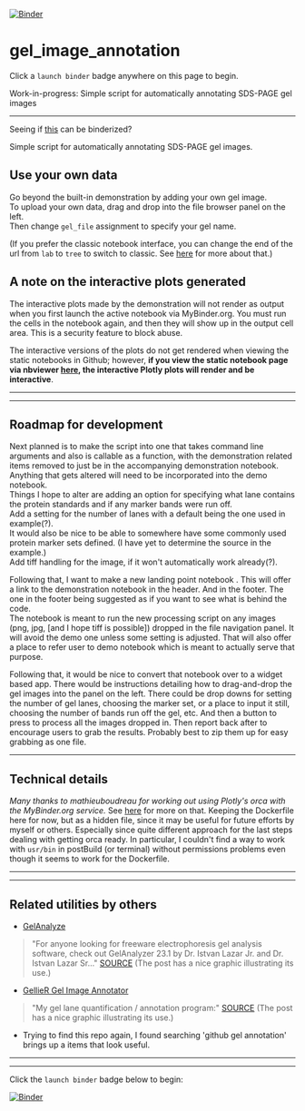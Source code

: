 [![Binder](https://mybinder.org/badge_logo.svg)](https://mybinder.org/v2/gh/fomightez/gel_image_annotation/master?urlpath=lab/tree/index.ipynb)

# gel_image_annotation

Click a `launch binder` badge anywhere on this page to begin.

Work-in-progress: Simple script for automatically annotating SDS-PAGE gel images 

---

Seeing if [this](https://twitter.com/Steve_Harborne/status/1133064277445627904) can be binderized?

Simple script for automatically annotating SDS-PAGE gel images. 



## Use your own data

Go beyond the built-in demonstration by adding your own gel image.  
To upload your own data, drag and drop into the file browser panel on the left.  
Then change `gel_file` assignment to specify your gel name.

(If you prefer the classic notebook interface, you can change the end of the url from `lab` to `tree` to switch to classic. See [here](https://github.com/binder-examples/jupyterlab#start-jupyterlab-after-you-start-your-binder) for more about that.)


## A note on the interactive plots generated

The interactive plots made by the demonstration will not render as output when you first launch the active notebook via MyBinder.org. You must run the cells in the notebook again, and then they will show up in the output cell area. This is a security feature to block abuse.

The interactive versions of the plots do not get rendered when viewing the static notebooks in Github; however, **if you view the static notebook page via nbviewer [here](https://nbviewer.jupyter.org/github/fomightez/gel_image_annotation/blob/master/index.ipynb), the interactive Plotly plots will render and be interactive**.

----

----

## Roadmap for development

Next planned is to make the script into one that takes command line arguments and also is callable as a function, with the demonstration related items removed to just be in the accompanying demonstration notebook.  
Anything that gets altered will need to be incorporated into the demo notebook.  
Things I hope to alter are adding an option for specifying what lane contains the protein standards and if any marker bands were run off.  
Add a setting for the number of lanes with a default being the one used in example(?).  
It would also be nice to be able to somewhere have some commonly used protein marker sets defined. (I have yet to determine the source in the example.)   
Add tiff handling for the image, if it won't automatically work already(?).

Following that, I want to make a new landing point notebook . This will offer a link to the demonstration notebook in the header. And in the footer. The one in the footer being suggested as if you want to see what is behind the code.  
The notebook is meant to run the new processing script on any images (png, jpg, [and I hope tiff is possible]) dropped in the file navigation panel. It will avoid the demo one unless some setting is adjusted. That will also offer a place to refer user to demo notebook which is meant to actually serve that purpose.

Following that, it would be nice to convert that notebook over to a widget based app. There would be instructions detailing how to drag-and-drop the gel images into the panel on the left. There could be drop downs for setting the number of gel lanes, choosing the marker set, or a place to input it still, choosing the number of bands run off the gel, etc. And then a button to press to process all the images dropped in. Then report back after to encourage users to grab the results. Probably best to zip them up for easy grabbing as one file.


----

## Technical details

*Many thanks to mathieuboudreau for working out using Plotly's orca with the MyBinder.org service.* See [here](https://github.com/fomightez/orca-plotly-binderized/blob/d437e56032188ee0c1de24c379ed40b5e49eaf34/README.md) for more on that. Keeping the Dockerfile here for now, but as a hidden file, since it may be useful for future efforts by myself or others. Especially since quite different approach for the last steps dealing with getting orca ready. In particular, I couldn't find a way to work with `usr/bin` in postBuild (or terminal) without permissions problems even though it seems to work for the Dockerfile. 

----

----

## Related utilities by others

- [GelAnalyze]([https://gitlab.com/gringer/gellier](http://gelanalyzer.com/?i=1))
>"For anyone looking for freeware electrophoresis gel analysis software, check out GelAnalyzer 23.1 by Dr. Istvan Lazar Jr. and Dr. Istvan Lazar Sr..." [SOURCE]([https://twitter.com/gringene_bio/status/1560764198744797184](https://x.com/theBentoLab/status/1800573881079546181)) (The post has a nice graphic illustrating its use.)
- [GellieR Gel Image Annotator](https://gitlab.com/gringer/gellier)
>"My gel lane quantification / annotation program:" [SOURCE](https://twitter.com/gringene_bio/status/1560764198744797184) (The post has a nice graphic illustrating its use.)

- Trying to find this repo again, I found searching 'github gel annotation' brings up a items that look useful.


----

----

Click the `launch binder` badge below to begin:

[![Binder](https://mybinder.org/badge_logo.svg)](https://mybinder.org/v2/gh/fomightez/gel_image_annotation/master?urlpath=lab/tree/index.ipynb)

